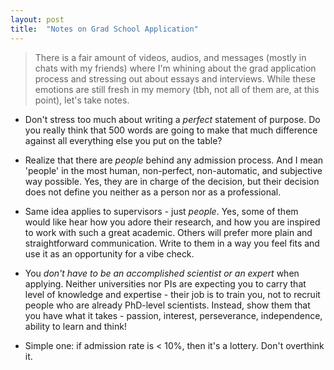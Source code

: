 ```yaml
---
layout: post
title:  "Notes on Grad School Application"
---
```


> There is a fair amount of videos, audios, and messages (mostly in chats with my friends) where I'm whining about the grad application process and stressing out about essays and interviews. While these emotions are still fresh in my memory (tbh, not all of them are, at this point), let's take notes.



- Don't stress too much about writing a *perfect* statement of purpose. Do you really think that 500 words are going to make that much difference against all everything else you put on the table? 



* Realize that there are *people* behind any admission process. And I mean 'people' in the most human, non-perfect, non-automatic, and subjective way possible. Yes, they are in charge of the decision, but their decision does not define you neither as a person nor as a professional.



* Same idea applies to supervisors - just *people*. Yes, some of them would like hear how you adore their research, and how you are inspired to work with such a great academic. Others will prefer more plain and straightforward communication. Write to them in a way you feel fits and use it as an opportunity for a vibe check.



* You *don't have to be an accomplished scientist or an expert* when applying. Neither universities nor PIs are expecting you to carry that level of knowledge and expertise - their job is to train you, not to recruit people who are already PhD-level scientists. Instead, show them that you have what it takes - passion, interest, perseverance, independence, ability to learn and think!



* Simple one: if admission rate is < 10%, then it's a lottery. Don't overthink it.

